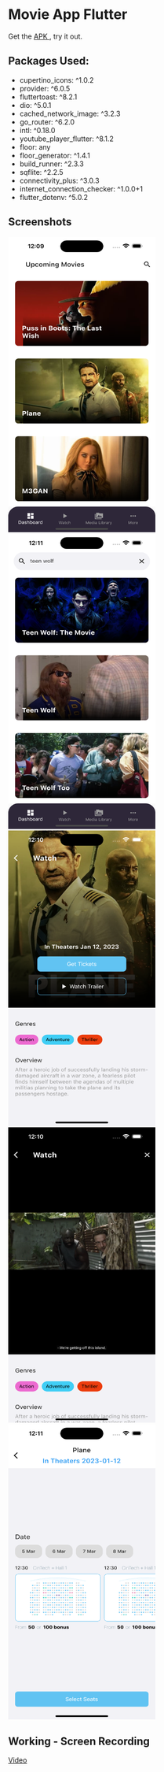 # Movie App Flutter

Get the <a href = "https://github.com/Umar-Waseem/Movie-App-Task-Flutter/releases/download/v1.0.0/app-release.apk" > APK </a>, try it out.

## Packages Used:

- cupertino_icons: ^1.0.2
- provider: ^6.0.5
- fluttertoast: ^8.2.1
- dio: ^5.0.1
- cached_network_image: ^3.2.3
- go_router: ^6.2.0
- intl: ^0.18.0
- youtube_player_flutter: ^8.1.2
- floor: any
- floor_generator: ^1.4.1
- build_runner: ^2.3.3
- sqflite: ^2.2.5
- connectivity_plus: ^3.0.3
- internet_connection_checker: ^1.0.0+1
- flutter_dotenv: ^5.0.2

## Screenshots

<div>
<img src = "/screenshots/HomeScreen.png" height=600 width=300 >
<img src = "/screenshots/MovieSearch.png" height=600 width=300 >
<img src = "/screenshots/MovieDetailScreen.png" height=600 width=300 >
<img src = "/screenshots/MovieTrailer.png" height=600 width=300 >
<img src = "/screenshots/TicketsScreen.png" height=600 width=300 >
</div>

## Working - Screen Recording

<a href="https://player.vimeo.com/video/805535591?h=7776e4ff74&amp;badge=0&amp;autopause=0&amp;player_id=0&amp;app_id=58479" > Video </a>
